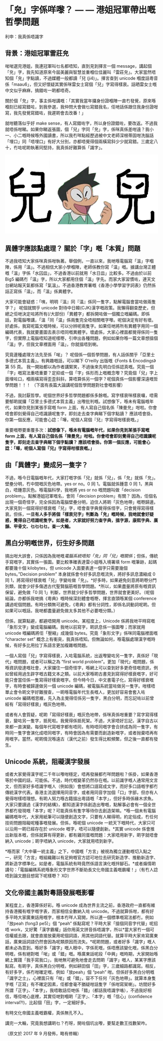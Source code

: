 # 「𠒇」字係咩嚟？ — — 港姐冠軍帶出嘅哲學問題

利申：我真係唔識字

## 背景：港姐冠軍雷莊𠒇

啱啱選完港姐，我連冠軍叫乜名都唔知，直到見到擇言一個 message，講起個「𠒇」字，我先知道原來今屆美麗與智慧並重嗰位佳麗叫「雷莊𠒇」。大家當然唔知個「𠒇」字點讀，不過媒體一般都讀「兒 (ji4)」。擇言查到 unicode 嗰度話粵音係「maau6」，但又好懷疑其實係咪雷女士寫個「兒」字寫得樣衰。話晒雷女士嘅中文似乎麻麻，搞錯咗一啲都唔奇。

關於個「𠒇」字，事主係咁講嘅：「其實我當年攞身份證嗰陣一直冇發覺，原來喺嗰刻已經寫錯咗，到我參選，我仲問大會做乜寫錯我名，佢哋話係跟住我身份證咁寫，我先發覺寫錯咗，我遲啲會去改番！」

就咁聽落似乎好 make sense，有人寫錯咗字，所以身份證錯咗，要改返。不過我就唔係咁睇。如果你睇返張圖，個「兒」字同「𠒇」字，係咪真係差咁遠？我小一、小二嘅時候喺外國讀書，所以我冇咩點經歷過被中文老師深根蒂固咁洗腦話「埋口」同「唔埋口」有好大分別，亦都唔覺得個兩橫寫斜少少就寫錯。三歲定八十，冇咗呢啲執著同堅持，我真係好難算係「識字」。

![個「兒」字同「𠒇」字，係咪真係差咁遠？](./images/Suneo.png)


## 異體字應該點處理？ 關於「字」嘅「本質」問題

不過我唔知大家係咪真係咁執著。舉個例，一直以來，我哋喺電腦寫「溫」字嗰陣，係用「溫」。不過相信大家小學嗰陣，老師係教你寫「温」嘅。據講台灣正體嘅「溫」字係「水囚皿」，不過香港以前就用「水日皿」比較多。不過由於以前 Big5 編碼冇「温」字，所以大家都用住個「溫」字先。而家大家習慣咗，連天文台網站報天氣都係寫「氣溫」。不過香港教育署嘅《香港小學學習字詞表》仍然係話正寫係「温」，而「溫」係異體字。

大家可能會疑惑：「咦，明明『溫』同『温』係同一隻字，點解電腦會當咗做兩隻字？」 呢個就關乎 unicode 對待中日韓(CJK)漢字嘅政策。我懶得翻查歷史，但總之佢哋決定咗將所有(/大部份)「異體字」都拆開咗做一個獨立嘅編碼。即係話，對電腦嚟講，「溫「同「温」係兩隻完全唔相關嘅字嚟。呢個決定有好有壞。好處係，我寫呢篇文嘅時候，可以分辨呢兩隻字。如果佢哋將所有異體字用同一個編碼代表，我就要畫圖去表示唔同嘅異體字。壞處係，大家心裡面都覺得係同一隻字，但實際上電腦唔知道呢樣嘢，引申出各種問題，例如如果你喺一篇文章想搵個「溫」字，但我文章裡面用「温」，你就搵唔到喇。

究竟邊種處理方法先至係「啱」？ 呢個係一個哲學問題，有人話係關乎「亞里士多德式本質主義」。有興趣嘅話，可以睇下 O’reilly 出版嘅《Fonts & Encodings》第 55 頁。 我一開始都以為作者講緊笑，不過後來先明白佢係認真嘅。究竟一個「字」嘅寫法重唔重要？定抑或一個「字」係形而上嘅概念嚟？究竟個「兒」字上面埋咗口，嗰兩橫寫得歪歪斜斜，算唔算係另一個字？呢個真係一個影響深遠嘅哲學問題！！！ （下面有長篇大論講呢個哲學問題對社會嘅影響）

不過，我討厭哲學。呢個世界好多哲學問題都係多餘嘅。寫字樣衰咪樣衰囉，唔需要郁啲就攞「亞里士多德式本質主義」出嚟批判嘅。試想像下，喺未有電腦嘅年代，如果你見到某張手寫嘅 form 上面，有人寫自己個名係「陳曼𠒇」咁啦。你會唔會即刻覺得自己唔識讀呢隻字，即刻走去查字典睇下個字點讀？ 應該唔會掛。你第一個反應，可能會心諗：「嘩，呢個人寫個『兒』字寫得咁樣衰嘅。」

重要嘅嘢要重覆多次：**試想像下，喺未有電腦嘅年代，如果你見到某張手寫嘅 form 上面，有人寫自己個名係「陳曼𠒇」咁啦。你會唔會即刻覺得自己唔識讀呢隻字，即刻走去查字典睇下個字點讀？ 應該唔會掛。你第一個反應，可能會心諗：「嘩，呢個人寫個『兒』字寫得咁樣衰嘅。」**

## 由「異體字」變成另一隻字？

不過，喺今日電腦嘅年代，大家打嘅字係「兒」就係「兒」，係「𠒇」就係「𠒇」。壁壘分明，冇中間嘅灰色地帶。yes or no。0 同 1。電腦就係鍾意 0 同 1，黑與白，唔鍾意灰色。喺電腦科學，我哋將 yes or no 嘅問題叫做「decision problem」。點解港姐冠軍嘅名，會同「decision problem」有關？ 因為，佢個名出現一個奇怪字，完全係因為電腦壁壘分明，迫住人將啲「灰色地帶」嘅嘢歸邊。大家見到一個寫得好樣衰嘅「兒」字，唔會查字典覺得係怪字，只會覺得寫得樣衰。但係，**一旦有人多手將個「樣衰兒字」判斷為「𠒇」嘅時候，我哋就會好疑惑，覺得自己唔識呢隻字。如是者，大家就好努力查字典，搵字源，康熙字典、廣韻、甲骨文、乜乜乜乜，查一大輪。**

## 黑白分明嘅世界，衍生好多問題

搞出咁大誤會，只係因為我哋嘅*電腦系統唔知「𠒇」同「兒」嘅關係*；但係，傳統手寫嘅字，其實係一張圖。要比較準確表達雷小姐喺入境署填 form 嘅筆跡，起碼都要幾十個 kilobytes，但 unicode 入面要表達一個字只需要幾個 bytes。”Decision problem” 本身就係會令好多訊息嘅流失，將好多訊息濃縮成 0 同 1，將寫得好樣衰嘅「兒」字變咗做「𠒇」。*好多時，如果避免刻意將啲嘢分門別類，就會少好多傷透古代聖賢腦筋嘅哲學問題。*所以，如果盡量將原有嘅資訊保留，避免做「0 同 1」判斷，世界就少好多哲學問題，世界就會更美好。（呢個結論，亦都係我哋搞《粵典》嘅時候深刻體會嘅嘢，擇言直頭喺某個 conference 講過呢個問題。有時分類無可避免，《粵典》都有分詞性，即係名詞動詞呢啲。但如果可以嘅話，我哋都盡量避免做太多其他不必要嘅分類。）

但係，就算點避，都避唔開用 unicode。某程度上，Unicode 係將我哋平時寫嘅「象形文字」變成電腦編碼。我哋以前寫字，啲訊息係一張圖嚟；而家就用 unicode 嘅編碼將佢「壓縮」成幾個 bytes。究竟「象形文字」係咪同電腦裡面嘅 “character set” 概念上有衝突，我真係唔知。但無論如何，喺電腦處理漢字嘅時候，有好多比用拉丁系語言更加複雜嘅問題。

一個人寫個「兒」字寫得樣衰，入咗電腦系統，出返嚟變咗另一隻字，真係好「現代」嘅問題，或者可以稱之為 “first world problem”。更加「現代」嘅問題，係喺資訊發達嘅社會，大家攞住一個奇怪字，喺網上可以查到好多更奇怪嘅資訊，例如曾經用過生辟字嘅古籍文本之類。以前大家喺啲古書見到寫得好樣衰嘅字，好可能只會當佢係一隻寫得好樣衰嘅字。但今時今日，中文書電子化，寫得好樣衰嘅字，有時會被歸邊做另一個 unicode 編碼，被電腦系統當咗做另一隻字。咁樣唔單止會令啲文字好難搜查，一啲喺電腦年代生長嘅人，更加好容易會套入咗 unicode 編碼嘅思維，先入為主覺得佢係另一隻字，黑白分明，而忘記咗以前曾經有「寫得好樣衰」嘅灰色地帶。

或者有人會質疑，呢啲「寫得好樣衰」嘅灰色地帶，係咪真係咁重要？寫字寫得樣衰，變咗另一隻字，抵死啦。我覺得係抵死架。不過，大家唔好忘記，漢字自古以來都一直演變。每個年代寫嘅字都有唔同，有時唔同嘅字會合拼成為同一隻字，有時同一隻字會演化成唔同嘅字，有時會因為有需要而創造新嘅字，或者抛棄唔再有用嘅字。當然，呢啲情況喺遠古（漢代之前）發生得比較頻繁，但之後一直都有發生。

## Unicode 系統，阻礙漢字發展

或者大家覺得漢字呢二千年以嚟咁穩定，唔再發展都冇咩問題啦？係掛，如果香港等於中國的話，可能係。不過，時代嘅變革仍然存在嘅。以前識字嘅人通常用文言文，但而家好多唔識字嘅人（例如我）會想將口語寫成文字，而好多口語嘅字都冇傳統漢字代表。香港主流選擇用同音字，或者用同音字加個「口」字部，但亦有人覺得咁樣唔理想。有啲人努力喺古籍搵出粵語嘅「本字」，但好多時係緣木求魚。大家只要讀過《漢字的結構》，都知道漢字係創造出嚟嘅，點解事必會有一個全世界都冇發現嘅「本字」呢？可能真係有隻字等待你去創造架嘛。*喺一個未有電腦編碼嘅年代，大家用紙筆可以隨便創造文字，只要有人睇得明，約定俗成，冇任何技術問題阻礙呢種事嘅發展。但係，喺呢個 unicode 一統天下嘅時代，大家只可以沿用一啲已經存在於 unicode 嘅字，唔可以隨便創新。*其實 unicode 係會推出新版本嘅，但係就算有得更新，都有雞同蛋嘅問題：大家唔用新字，啲字就唔會納入 unicode；啲字唔納入 unicode，大家就用唔到新字。

*喺而家「大中華一統主義」之下，中國嘅「方言」被視為獨立運動嘅切入點之一，研究「方言」嘅組織難以有足夠嘅官方認可地位去研究新造字、推動新造字、將新造字標準化。如是者，電腦系統有時竟然係語言演化嘅拌腳石。*或者煽情啲講句：「電腦編碼系統喺象形文字世界不斷助長文化帝國主義嘅霸權！」（有冇人諗唔到論文題目想寫下呢樣嘢？ XD）

## 文化帝國主義對粵語發展嘅影響

某程度上，香港算係好彩。喺 unicode 成為世界主流之前，香港政府一直都有維持香港獨有嘅字嘅字表，而家相信全數納入咗 unicode。不過就算係咁，都有好多平時大家廣東話用嘅字，根本冇咩人寫開，所以連一個標準嘅寫法都冇。例如「放peah (fong3 pe5)」個 “peah” 係點寫呢？平時大家「搵個同音字代替」呢招唔 work，又好驚「漢字霸權」話你用英文拼音係唔識字，所以*當大家冇一個可信權威去跟，就會直接放棄用呢個詞語，用其他詞語代替。就算平時大家肯寫廣東話，廣東話詞語仍然會因為呢類原因而流失。*呢啲問題，或者好多「識字」嘅人都未必為意到。喺好多「識字」嘅人眼中，字係死嘅，係唔應該變化嘅，係黑白分明嘅，係有絕對嘅「啱」或「錯」嘅。喺廣東話呢段「中興」嘅時期，大家開始喺網上實踐「我手寫我口」，我哋無可避免地會走去問啲「識字」嘅人，某某字應該點寫。有啲字，真係黑白分明嘅，例如耕田個「田」字，三歲細路都識寫。相反，有好多字，係冇咁確定嘅，例如「放peah」個 “peah” 咁。但係好多黑白分明嘅「識字之士」，心裡面只有「啱」或「錯」，容不下任何「灰色地帶」。就算本身隻字嘅「正寫」有不確定因素，佢都會毫不猶疑咁話隻字「係咁寫架喇」。坊間好多所謂「正字」、「本字」，我唔敢話佢哋係「錯」（都話我唔識字咯），不過我好相信，喺佢哋心底裡，其實佢哋對嗰啲「正字」、「本字」嘅「信心」(confidence interval?!)，比起個「田」字，一定細好多。

有時文化帝國主義嘅霸權，真係無孔不入。

講完一大輪，究竟我想講啲乜？冇呀，開咗個坑出嚟，要幫走數王找數架咋。

（原文於 2017 年 9 月發佈，略有修輯）
